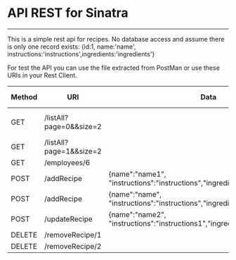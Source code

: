 API REST for Sinatra
================================

-----

This is a simple rest api for recipes.
No database access and assume there is only one record exists:
{id:1, name:'name', instructions:'instructions',ingredients:'ingredients'} 


For test the API you can use the file extracted from PostMan or use these URIs in your Rest Client.


| Method | URI | Data | HTTP Code | Response (in JSON) |
| ------ | --- | ---- | --------- | ------------------ |
| GET | /listAll?page=0&&size=2 |  | 200 | {"id":"1", "name":"name", "instructions":"instructions","ingredients":"ingredients","linkself": "/listAll?page=0","linkprev": "","linknext": "/listAll?page=1"} |
| GET | /listAll?page=1&&size=2 |  | 404 |  |
| GET | /employees/6 |  | 404 | {"error":"Not found 6"} |
| POST | /addRecipe | {name":"name1", "instructions":"instructions","ingredients":"ingredients"} | 201 | {"id":"2", "name":"name1", "instructions":"instructions","ingredients":"ingredients"} |
| POST | /addRecipe | {name":"name", "instructions":"instructions","ingredients":"ingredients"}  | 409 | {"The recipe already exists"} |
| POST | /updateRecipe | {name":"name2", "instructions":"instructions1","ingredients1":"ingredients1"}  | 404 | {"Not Found Recipe Name - name2"} |
| DELETE | /removeRecipe/1 |  | 204 | |
| DELETE | /removeRecipe/2 |  | 404 | {"Not Found id: 2"} |

